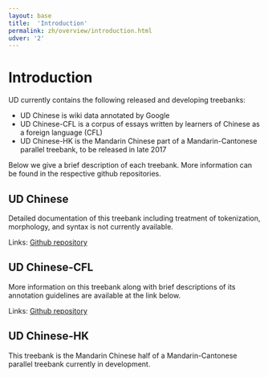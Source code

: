 ```yaml
---
layout: base
title:  'Introduction'
permalink: zh/overview/introduction.html
udver: '2'
---
```


# Introduction

UD currently contains the following released and developing treebanks:

- UD Chinese is wiki data annotated by Google
- UD Chinese-CFL is a corpus of essays written by learners of Chinese as a foreign language (CFL)
- UD Chinese-HK is the Mandarin Chinese part of a Mandarin-Cantonese parallel treebank, to be released in late 2017

Below we give a brief description of each treebank. More information can be found in the respective github repositories.

## UD Chinese

Detailed documentation of this treebank including treatment of tokenization, morphology, and syntax is not currently available.

Links: <a href="https://github.com/UniversalDependencies/UD_Chinese/">Github repository</a>

## UD Chinese-CFL

More information on this treebank along with brief descriptions of its annotation guidelines are available at the link below.

Links: <a href="https://github.com/UniversalDependencies/UD_Chinese-CFL/">Github repository</a>

## UD Chinese-HK

This treebank is the Mandarin Chinese half of a Mandarin-Cantonese parallel treebank currently in development.
